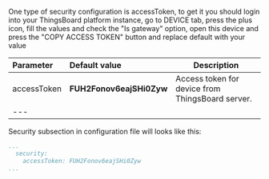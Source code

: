 
One type of security configuration is accessToken, 
to get it you should login into your ThingsBoard platform instance, 
go to DEVICE tab, press the plus icon, 
fill the values and check the "Is gateway" option, 
open this device and press the "COPY ACCESS TOKEN" button and replace default with your value 


|**Parameter**|**Default value**|**Description**|
|:-|:-|-
| accessToken              | **FUH2Fonov6eajSHi0Zyw**                     | Access token for device from ThingsBoard server.               |
|---

Security subsection in configuration file will looks like this: 

```yaml
...
  security:
    accessToken: FUH2Fonov6eajSHi0Zyw
...
```
